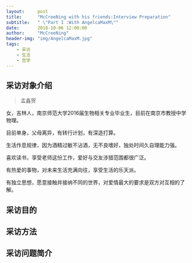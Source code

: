 ```yaml
---
layout:     post
title:      "McCreeNing with his friends:Interview Preparation"
subtitle:   " \"Part I :With AngelcaMaxM\""
date:       2018-10-06 12:00:00
author:     "McCreeNing"
header-img: "img/AngelcaMaxM.jpg"
tags:
    - 采访
    - 生活
    - 哲学
---
```


## 采访对象介绍

> 孟鑫贺

女，吉林人，南京师范大学2016届生物相关专业毕业生，目前在南京市教授中学物理。

目前单身，父母离异，有转行计划，有深造打算。

生活作息规律，因为酒精过敏不沾酒，无不良嗜好，独处时间久自理能力强。

喜欢读书，享受老师这份工作，爱好与交友涉猎范围都很广泛。

有热爱的事物，对未来生活充满向往，享受生活的乐天派。

有独立思想，愿意接触并接纳不同的世界，对爱情最大的要求是双方对互相的了解。

## 采访目的

## 采访方法

## 采访问题简介
